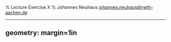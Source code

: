 % Lecture Exercise X
% Johannes Neuhaus <johannes.neuhaus@rwth-aachen.de>
    
---
geometry: margin=1in
---

